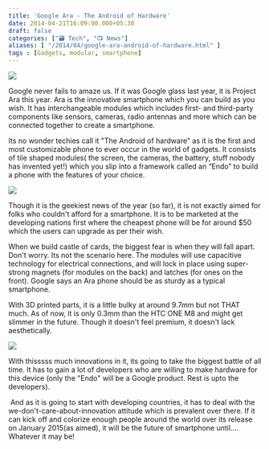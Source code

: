 ```yaml
---
title: 'Google Ara - The Android of Hardware'
date: 2014-04-21T16:09:00.000+05:30
draft: false
categories: ["🗃️ Tech", "📺 News"]
aliases: [ "/2014/04/google-ara-android-of-hardware.html" ]
tags : [Gadgets, modular, smartphone]
---
```


  

[![](https://1.bp.blogspot.com/--Kn9bSE0E6I/U1Tun5B6ToI/AAAAAAAACRQ/LIY-Z_tBPSY/s1600/ara2blogpost.png)](https://1.bp.blogspot.com/--Kn9bSE0E6I/U1Tun5B6ToI/AAAAAAAACRQ/LIY-Z_tBPSY/s1600/ara2blogpost.png)

  

Google never fails to amaze us. If it was Google glass last year, it is Project Ara this year. Ara is the innovative smartphone which you can build as you wish. It has interchangeable modules which includes first- and third-party components like sensors, cameras, radio antennas and more which can be connected together to create a smartphone.  
  
Its no wonder techies call it "The Android of hardware" as it is the first and most customizable phone to ever occur in the world of gadgets. It consists of tile shaped modules( the screen, the cameras, the battery, stuff nobody has invented yet!) which you slip into a framework called an “Endo” to build a phone with the features of your choice.  
  

![](https://3.bp.blogspot.com/-OT9hUC2Fxcs/U1TxbLem5bI/AAAAAAAACRk/ePdWDGHEzh0/s1600/google-ara-project.jpg)

  
Though it is the geekiest news of the year (so far), it is not exactly aimed for folks who couldn't afford for a smartphone. It is to be marketed at the developing nations first where the cheapest phone will be for around $50 which the users can upgrade as per their wish.  
  
When we build castle of cards, the biggest fear is when they will fall apart. Don't worry. Its not the scenario here. The modules will use capacitive technology for electrical connections, and will lock in place using super-strong magnets (for modules on the back) and latches (for ones on the front). Google says an Ara phone should be as sturdy as a typical smartphone.  
  
With 3D printed parts, it is a little bulky at around 9.7mm but not THAT much. As of now, it is only 0.3mm than the HTC ONE M8 and might get slimmer in the future. Though it doesn't feel premium, it doesn't lack aesthetically.  

[![](https://3.bp.blogspot.com/-fDGv0e-XbwU/U1T0hV507VI/AAAAAAAACR0/-3f1OZUXJiY/s1600/motorola-ara-05-640x426.jpg)](https://3.bp.blogspot.com/-fDGv0e-XbwU/U1T0hV507VI/AAAAAAAACR0/-3f1OZUXJiY/s1600/motorola-ara-05-640x426.jpg)

  
With thisssss much innovations in it, its going to take the biggest battle of all time. It has to gain a lot of developers who are willing to make hardware for this device (only the "Endo" will be a Google product. Rest is upto the developers).  

 And as it is going to start with developing countries, it has to deal with the we-don't-care-about-innovation attitude which is prevalent over there. If it can kick off and colorize enough people around the world over its release on January 2015(as aimed), it will be the future of smartphone until.... Whatever it may be!